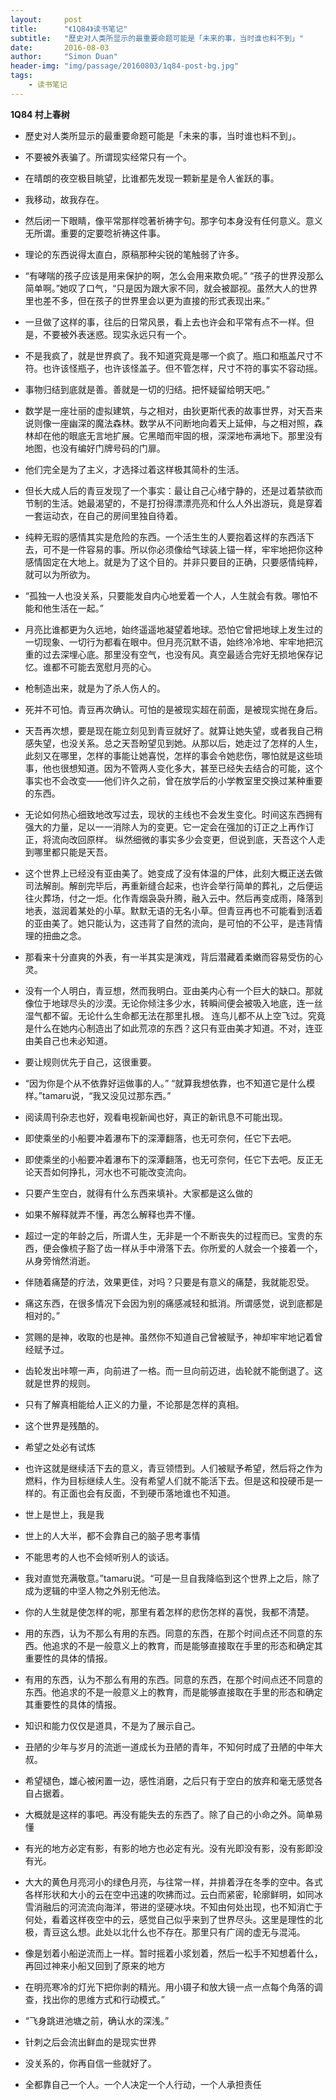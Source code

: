 ```yaml
---
layout:     post
title:      "《1Q84》读书笔记"
subtitle:   "歷史对人类所显示的最重要命题可能是「未来的事，当时谁也料不到」"
date:       2016-08-03
author:     "Simon Duan"
header-img: "img/passage/20160803/1q84-post-bg.jpg"
tags:
    - 读书笔记
---
```

<b>1Q84 村上春树</b>


* 歷史对人类所显示的最重要命题可能是「未来的事，当时谁也料不到」。


* 不要被外表骗了。所谓现实经常只有一个。


* 在晴朗的夜空极目眺望，比谁都先发现一颗新星是令人雀跃的事。


* 我移动，故我存在。


* 然后闭一下眼睛，像平常那样唸著祈祷字句。那字句本身没有任何意义。意义无所谓。重要的定要唸祈祷这件事。


* 理论的东西说得太直白，原稿那种尖锐的笔触弱了许多。



* “有哮喘的孩子应该是用来保护的啊，怎么会用来欺负呢。” “孩子的世界没那么简单啊。”她叹了口气，“只是因为跟大家不同，就会被鄙视。虽然大人的世界里也差不多，但在孩子的世界里会以更为直接的形式表现出来。”


* 一旦做了这样的事，往后的日常风景，看上去也许会和平常有点不一样。但是，不要被外表迷惑。现实永远只有一个。


* 不是我疯了，就是世界疯了。我不知道究竟是哪一个疯了。瓶口和瓶盖尺寸不符。也许该怪瓶子，也许该怪盖子。但不管怎样，尺寸不符的事实不容动摇。


 * 事物归结到底就是善。善就是一切的归结。把怀疑留给明天吧。”


 * 数学是一座壮丽的虚拟建筑，与之相对，由狄更斯代表的故事世界，对天吾来说则像一座幽深的魔法森林。数学从不问断地向着天上延伸，与之相对照，森林却在他的眼底无言地扩展。它黑暗而牢固的根，深深地布满地下。那里没有地图，也没有编好门牌号码的门扉。


* 他们完全是为了主义，才选择过着这样极其简朴的生活。



* 但长大成人后的青豆发现了一个事实：最让自己心绪宁静的，还是过着禁欲而节制的生活。她最渴望的，不是打扮得漂漂亮亮和什么人外出游玩，竟是穿着一套运动衣，在自己的房间里独自待着。



* 纯粹无瑕的感情其实是危险的东西。一个活生生的人要抱着这样的东西活下去，可不是一件容易的事。所以你必须像给气球装上锚一样，牢牢地把你这种感情固定在大地上。就是为了这个目的。并非只要目的正确，只要感情纯粹，就可以为所欲为。


* “孤独一人也没关系，只要能发自内心地爱着一个人，人生就会有救。哪怕不能和他生活在一起。”


* 月亮比谁都更为久远地，始终遥遥地凝望着地球。恐怕它曾把地球上发生过的一切现象、一切行为都看在眼中。但月亮沉默不语，始终冷冷地、牢牢地把沉重的过去深埋心底。那里没有空气，也没有风。真空最适合完好无损地保存记忆。谁都不可能去宽慰月亮的心。


* 枪制造出来，就是为了杀人伤人的。


* 死并不可怕。青豆再次确认。可怕的是被现实超在前面，是被现实抛在身后。

* 天吾再次想，要是现在能立刻见到青豆就好了。就算让她失望，或者我自己稍感失望，也没关系。总之天吾盼望见到她。从那以后，她走过了怎样的人生，此刻又在哪里，怎样的事能让她喜悦，怎样的事会令她悲伤，哪怕就是这些琐事，他也很想知道。因为不管两人变化多大，甚至已经失去结合的可能，这个事实也不会改变——他们许久之前，曾在放学后的小学教室里交换过某种重要的东西。

* 无论如何热心细致地改写过去，现状的主线也不会发生变化。时间这东西拥有强大的力量，足以一一消除人为的变更。它一定会在强加的订正之上再作订正，将流向改回原样。 纵然细微的事实多少会变更，但说到底，天吾这个人走到哪里都只能是天吾。


* 这个世界上已经没有亚由美了。她变成了没有体温的尸体，此刻大概正送去做司法解剖。解剖完毕后，再重新缝合起来，也许会举行简单的葬礼，之后便运往火葬场，付之一炬。化作青烟袅袅升腾，融入云中。然后再变成雨，降落到地表，滋润着某处的小草。默默无语的无名小草。但青豆再也不可能看到活着的亚由美了。她只能认为，这违背了自然的流向，是可怕的不公平，是违背情理的扭曲之念。


* 那看来十分直爽的外表，有一半其实是演戏，背后潜藏着柔嫩而容易受伤的心灵。


* 没有一个人明白，青豆想，然而我明白。亚由美内心有一个巨大的缺口。那就像位于地球尽头的沙漠。无论你倾注多少水，转瞬间便会被吸入地底，连一丝湿气都不留。无论什么生命都无法在那里扎根。 连鸟儿都不从上空飞过。究竟是什么在她内心制造出了如此荒凉的东西？这只有亚由美才知道。不对，连亚由美自己也未必知道。


* 要让规则优先于自己，这很重要。


* “因为你是个从不依靠好运做事的人。” “就算我想依靠，也不知道它是什么模样。”tamaru说，“我又没见过那东西。”




* 阅读周刊杂志也好，观看电视新闻也好，真正的新讯息不可能出现。


* 即使乘坐的小船要冲着瀑布下的深潭翻落，也无可奈何，任它下去吧。


* 即使乘坐的小船要冲着瀑布下的深潭翻落，也无可奈何，任它下去吧。反正无论天吾如何挣扎，河水也不可能改变流向。


* 只要产生空白，就得有什么东西来填补。大家都是这么做的

* 如果不解释就弄不懂，再怎么解释也弄不懂。


* 超过一定的年龄之后，所谓人生，无非是一个不断丧失的过程而已。宝贵的东西，便会像梳子豁了齿一样从手中滑落下去。你所爱的人就会一个接着一个，从身旁悄然消逝。


* 伴随着痛楚的疗法，效果更佳，对吗？只要是有意义的痛楚，我就能忍受。


* 痛这东西，在很多情况下会因为别的痛感减轻和抵消。所谓感觉，说到底都是相对的。”


* 赏赐的是神，收取的也是神。虽然你不知道自己曾被赋予，神却牢牢地记着曾经赋予过。


* 齿轮发出咔嚓一声，向前进了一格。而一旦向前迈进，齿轮就不能倒退了。这就是世界的规则。



* 只有了解真相能给人正义的力量，不论那是怎样的真相。

* 这个世界是残酷的。

* 希望之处必有试炼

* 也许这就是继续活下去的意义，青豆领悟到。人们被赋予希望，然后将之作为燃料，作为目标继续人生。没有希望人们就不能活下去。但是这和投硬币是一样的。有正面也会有反面，不到硬币落地谁也不知道。

* 世上是世上，我是我

* 世上的人大半，都不会靠自己的脑子思考事情

* 不能思考的人也不会倾听别人的谈话。

* 我对直觉充满敬意。”tamaru说。“可是一旦自我降临到这个世界上之后，除了成为逻辑的中坚人物之外别无他法。

* 你的人生就是使怎样的呢，那里有着怎样的悲伤怎样的喜悦，我都不清楚。

* 用的东西，认为不那么有用的东西。同意的东西，在那个时间点还不同意的东西。他追求的不是一般意义上的教育，而是能够直接取在手里的形态和确定其重要性的具体的情报。

* 有用的东西，认为不那么有用的东西。同意的东西，在那个时间点还不同意的东西。他追求的不是一般意义上的教育，而是能够直接取在手里的形态和确定其重要性的具体的情报。

* 知识和能力仅仅是道具，不是为了展示自己。

* 丑陋的少年与岁月的流逝一道成长为丑陋的青年，不知何时成了丑陋的中年大叔。

* 希望褪色，雄心被闲置一边，感性消磨，之后只有于空白的放弃和毫无感觉各自占据着。

* 大概就是这样的事吧。再没有能失去的东西了。除了自己的小命之外。简单易懂

* 有光的地方必定有影，有影的地方也必定有光。没有光即没有影，没有影即没有光。

* 大大的黄色月亮河小的绿色月亮，与往常一样，并排着浮在冬季的空中。各式各样形状和大小的云在空中迅速的吹拂而过。云白而紧密，轮廓鲜明，如同冰雪消融后的河流流向海洋，带进的坚硬冰块。不知由何处出现，也不知消亡于何处，看着这样夜空中的云，感觉自己似乎来到了世界尽头。这里是理性的北极，青豆这么想。此处以北什么也不存在。那里只有广阔的虚无与混沌。

* 像是划着小船逆流而上一样。暂时摇着小浆划着，然后一松手不知想着什么，再回过神来小船又回到了原来的地方

* 在明亮寒冷的灯光下把你剥的精光。用小镊子和放大镜一点一点每个角落的调查，找出你的思维方式和行动模式。”

* “飞身跳进池塘之前，确认水的深浅。”

* 针刺之后会流出鲜血的是现实世界

* 没关系的，你再自信一些就好了。

* 全都靠自己一个人。一个人决定一个人行动，一个人承担责任
